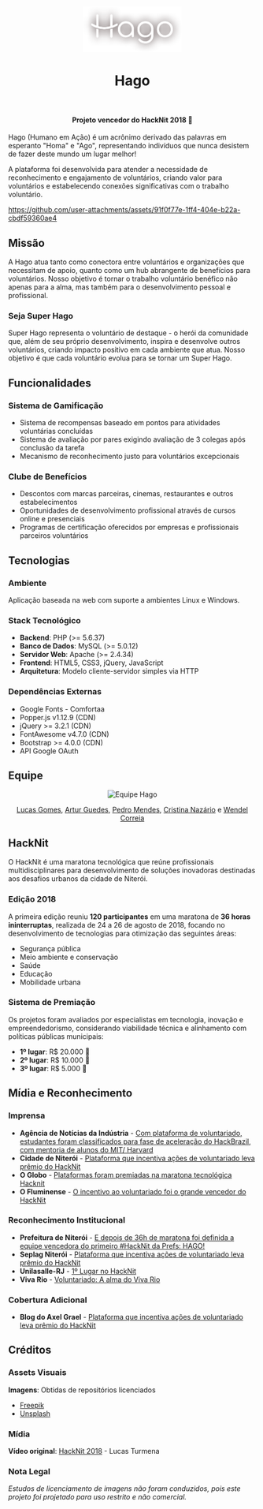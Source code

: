 <h1 align="center">
  <br>
    <img src="pitch/assets/logo-home.png" alt="logo" width="200">
  <br>
  <br>
    Hago
  <br>
  <br>
</h1>

<h4 align="center">Projeto vencedor do HackNit 2018 🥇</h4>

Hago (Humano em Ação) é um acrônimo derivado das palavras em esperanto "Homa" e "Ago", representando indivíduos que nunca desistem de fazer deste mundo um lugar melhor!

A plataforma foi desenvolvida para atender a necessidade de reconhecimento e engajamento de voluntários, criando valor para voluntários e estabelecendo conexões significativas com o trabalho voluntário.

https://github.com/user-attachments/assets/91f0f77e-1ff4-404e-b22a-cbdf59360ae4

## Missão

A Hago atua tanto como conectora entre voluntários e organizações que necessitam de apoio, quanto como um hub abrangente de benefícios para voluntários. Nosso objetivo é tornar o trabalho voluntário benéfico não apenas para a alma, mas também para o desenvolvimento pessoal e profissional.

### Seja Super Hago

Super Hago representa o voluntário de destaque - o herói da comunidade que, além de seu próprio desenvolvimento, inspira e desenvolve outros voluntários, criando impacto positivo em cada ambiente que atua. Nosso objetivo é que cada voluntário evolua para se tornar um Super Hago.

## Funcionalidades

### Sistema de Gamificação

- Sistema de recompensas baseado em pontos para atividades voluntárias concluídas
- Sistema de avaliação por pares exigindo avaliação de 3 colegas após conclusão da tarefa
- Mecanismo de reconhecimento justo para voluntários excepcionais

### Clube de Benefícios

- Descontos com marcas parceiras, cinemas, restaurantes e outros estabelecimentos
- Oportunidades de desenvolvimento profissional através de cursos online e presenciais
- Programas de certificação oferecidos por empresas e profissionais parceiros voluntários

## Tecnologias

### Ambiente

Aplicação baseada na web com suporte a ambientes Linux e Windows.

### Stack Tecnológico

- **Backend**: PHP (>= 5.6.37)
- **Banco de Dados**: MySQL (>= 5.0.12)
- **Servidor Web**: Apache (>= 2.4.34)
- **Frontend**: HTML5, CSS3, jQuery, JavaScript
- **Arquitetura**: Modelo cliente-servidor simples via HTTP

### Dependências Externas

- Google Fonts - Comfortaa
- Popper.js v1.12.9 (CDN)
- jQuery >= 3.2.1 (CDN)
- FontAwesome v4.7.0 (CDN)
- Bootstrap >= 4.0.0 (CDN)
- API Google OAuth

## Equipe

<div align="center">
<img src="https://static.portaldaindustria.com.br/portaldaindustria/noticias/media/imagem_plugin/equipehagovencedorahacknitfotobrunoeduardoalves_rdh4MaD.jpg" alt="Equipe Hago" width="480">
<p>
<a href="#">Lucas Gomes</a>,
<a href="https://github.com/arturguedes">Artur Guedes</a>,
<a href="https://github.com/ogrodev">Pedro Mendes</a>,
<a href="https://github.com/crisnazario">Cristina Nazário</a> e
<a href="https://github.com/wecjunior">Wendel Correia</a>
</p>
</div>

## HackNit

O HackNit é uma maratona tecnológica que reúne profissionais multidisciplinares para desenvolvimento de soluções inovadoras destinadas aos desafios urbanos da cidade de Niterói.

### Edição 2018

A primeira edição reuniu **120 participantes** em uma maratona de **36 horas ininterruptas**, realizada de 24 a 26 de agosto de 2018, focando no desenvolvimento de tecnologias para otimização das seguintes áreas:

- Segurança pública
- Meio ambiente e conservação
- Saúde
- Educação
- Mobilidade urbana

### Sistema de Premiação

Os projetos foram avaliados por especialistas em tecnologia, inovação e empreendedorismo, considerando viabilidade técnica e alinhamento com políticas públicas municipais:

- **1º lugar**: R$ 20.000 🥇
- **2º lugar**: R$ 10.000 🥈
- **3º lugar**: R$ 5.000 🥉

## Mídia e Reconhecimento

### Imprensa

- **Agência de Notícias da Indústria** - [Com plataforma de voluntariado, estudantes foram classificados para fase de aceleração do HackBrazil, com mentoria de alunos do MIT/ Harvard](https://noticias.portaldaindustria.com.br/noticias/educacao/alunos-do-senai-do-rio-sao-campeoes-do-hacknit-maratona-de-criacao-de-solucoes-para-desafios-de-niteroi/)
- **Cidade de Niterói** - [Plataforma que incentiva ações de voluntariado leva prêmio do HackNit](https://cidadedeniteroi.com/negocios/tecnologia/plataforma-que-incentiva-acoes-de-voluntariado-leva-premio-do-hacknit/)
- **O Globo** - [Plataformas foram premiadas na maratona tecnológica Hacknit](https://web.archive.org/web/20180906164013/https://oglobo.globo.com/rio/bairros/aplicativos-permitem-pais-acompanharem-desempenho-escolar-dos-filhos-23029448)
- **O Fluminense** - [O incentivo ao voluntariado foi o grande vencedor do HackNit](https://www.ofluminense.com.br/pt-br/cidades/plataforma-que-incentiva-a%25C3%25A7%25C3%25B5es-de-voluntariado-leva-pr%25C3%25AAmio-do-hacknit.html)

### Reconhecimento Institucional

- **Prefeitura de Niterói** - [E depois de 36h de maratona foi definida a equipe vencedora do primeiro #HackNit da Prefs: HAGO!](https://www.facebook.com/PrefeituraMunicipaldeNiteroi/posts/1797212610393414/)
- **Seplag Niterói** - [Plataforma que incentiva ações de voluntariado leva prêmio do HackNit](https://seplag.niteroi.rj.gov.br/plataforma-que-incentiva-acoes-de-voluntariado-leva-premio-do-hacknit/)
- **Unilasalle-RJ** - [1º Lugar no HackNit](https://www.unilasalle.edu.br/rj/noticias/1-lugar-no-hacknit)
- **Viva Rio** - [Voluntariado: A alma do Viva Rio](https://vivario.org.br/voluntariado-a-alma-do-viva-rio/)

### Cobertura Adicional

- **Blog do Axel Grael** - [Plataforma que incentiva ações de voluntariado leva prêmio do HackNit](https://axelgrael.blogspot.com/2018/08/plataforma-que-incentiva-acoes-de.html)

## Créditos

### Assets Visuais

**Imagens**: Obtidas de repositórios licenciados

- [Freepik](https://br.freepik.com)
- [Unsplash](https://unsplash.com/license)

### Mídia

**Vídeo original**: [HackNit 2018](https://vimeo.com/299203964) - Lucas Turmena

### Nota Legal

_Estudos de licenciamento de imagens não foram conduzidos, pois este projeto foi projetado para uso restrito e não comercial._
